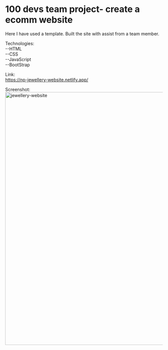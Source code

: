 # 100 devs team project- create a ecomm website

Here I have used a template. 
Built the site with assist from a team member.

Technologies:<br>
--HTML<br>
--CSS<br>
--JavaScript<br>
--BootStrap

Link:<br>
https://np-jewellery-website.netlify.app/

Screenshot:<br>
<img width="808" alt="jewellery-website" src="https://github.com/NP558565/my-projects-portfolio/assets/76566329/b81840f3-6b1a-44e7-87cf-301eaeccab62">



